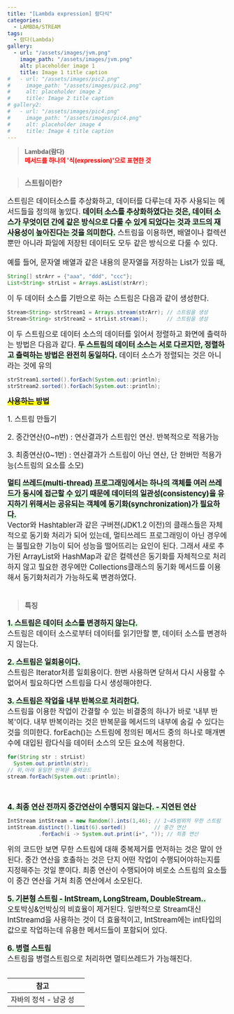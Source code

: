 ```yaml
---
title: "[Lambda expression] 람다식"
categories:
  - LAMBDA/STREAM
tags:
  - 람다(Lambda)
gallery:
  - url: "/assets/images/jvm.png"
    image_path: "/assets/images/jvm.png"
    alt: placeholder image 1
    title: Image 1 title caption
#   - url: "/assets/images/pic2.png"
#     image_path: "/assets/images/pic2.png"
#     alt: placeholder image 2
#     title: Image 2 title caption
# gallery2:
#   - url: "/assets/images/pic4.png"
#     image_path: "/assets/images/pic4.png"
#     alt: placeholder image 4
#     title: Image 4 title caption
---
```


> <b>Lambda(람다)<br><span style="color:red;">메서드를 하나의 '식(expression)'으로 표현한 것</span></b><br>

<!-- <figure>
  {{ fig_img | markdownify | remove: "<p>" | remove: "</p>" }}
{% include gallery id="gallery"%}
</figure> -->

> <h2><span style="font-size:16.7px;">스트림이란?</span></h2>

<span style="font-size:16.7px;">스트림은 데이터소스를 추상화하고, 데이터를 다루는데 자주 사용되는 메서드들을 정의해 놓았다. <span style="box-shadow: inset 0 -10px 0 #D9FCDB; "><b>데이터 소스를 추상화하였다는 것은, 데이터 소스가 무엇이던 간에 같은 방식으로 다룰 수 있게 되었다는 것과 코드의 재사용성이 높아진다는 것을 의미한다.</b></span> 스트림을 이용하면, 배열이나 컬렉션뿐만 아니라 파일에 저장된 데이터도 모두 같은 방식으로 다룰 수 있다.<br><br>예를 들어, 문자열 배열과 같은 내용의 문자열을 저장하는 List가 있을 때,<br></span>

```java
String[] strArr = {"aaa", "ddd", "ccc"};
List<String> strList = Arrays.asList(strArr);
```

<span style="font-size:16.7px;">이 두 데이터 소스를 기반으로 하는 스트림은 다음과 같이 생성한다.</span>

```java
Stream<String> strStream1 = Arrays.stream(strArr); // 스트림을 생성
Stream<String> strStream2 = strList.stream();      // 스트림을 생성
```

<span style="font-size:16.7px;">이 두 스트림으로 데이터 소스의 데이터를 읽어서 정렬하고 화면에 출력하는 방법은 다음과 같다. <span style="box-shadow: inset 0 -10px 0 #D9FCDB; "><b>두 스트림의 데이터 소스는 서로 다르지만, 정렬하고 출력하는 방법은 완전히 동일하다.</b></span> 데이터 소스가 정렬되는 것은 아니라는 것에 유의</span>

```java
strStream1.sorted().forEach(System.out::println);
strStream2.sorted().forEach(System.out::println);
```

<span style="font-size:16.7px;"><b><span style="box-shadow: inset 0 -10px 0 yellow; ">사용하는 방법</span></b><br></span>

<p style="font-size:16.7px;">1. 스트림 만들기</p> 
<p style="font-size:16.7px;">2. 중간연산(0~n번) : 연산결과가 스트림인 연산. 반복적으로 적용가능</p>  
<p style="font-size:16.7px;">3. 최종연산(0~1번) : 연산결과가 스트림이 아닌 연산, 단 한버만 적용가능(스트림의 요소를 소모)</p>

<span style="font-size:16.7px;"><span style="box-shadow: inset 0 -10px 0 #D9FCDB; "><b>멀티 쓰레드(multi-thread) 프로그래밍에서는 하나의 객체를 여러 쓰레드가 동시에 접근할 수 있기 때문에 데이터의 일관성(consistency)을 유지하기 위해서는 공유되는 객체에 동기화(synchronization)가 필요하다.</b></span><br> Vector와 Hashtabler과 같은 구버젼(JDK1.2 이전)의 클래스들은 자체적으로 동기화 처리가 되어 있는데, 멀티쓰레드 프로그래밍이 아닌 경우에는 불필요한 기능이 되어 성능을 떨어뜨리는 요인이 된다. 그래서 새로 추가된 ArrayList와 HashMap과 같은 컬렉션은 동기화를 자체적으로 처리하지 않고 필요한 경우에만 Collections클래스의 동기화 메서드를 이용해서 동기화처리가 가능하도록 변경하였다.</span><br><br>

> <h3>특징</h3>

<span style="font-size:16.7px;"><span style="box-shadow: inset 0 -10px 0 #D9FCDB; "><b>1. 스트림은 데이터 소스를 변경하지 않는다.</b></span><br>
스트림은 데이터 소스로부터 데이터를 읽기만할 뿐, 데이터 소스를 변경하지 않는다.</span><br><br>
<span style="font-size:16.7px;"><span style="box-shadow: inset 0 -10px 0 #D9FCDB; "><b>2. 스트림은 일회용이다.</b></span><br>
스트림은 Iterator처름 일회용이다. 한번 사용하면 닫혀서 다시 사용할 수 없어서 필요하다면 스트림을 다시 생성해야한다.</span><br><br>
<span style="font-size:16.7px;"><span style="box-shadow: inset 0 -10px 0 #D9FCDB; "><b>3. 스트림은 작업을 내부 반복으로 처리한다.</b></span><br>
스트림을 이용한 작업이 간결할 수 있는 비결중의 하나가 바로 '내부 반복'이다. 내부 반복이라는 것은 반복문을 메서드의 내부에 숨길 수 있다는 것을 의미한다. forEach()는 스트림에 정의된 메서드 중의 하나로 매개변수에 대입된 람다식을 데이터 소스의 모든 요소에 적용한다.</span>

```java
for(String str : strList)
  System.out.println(str);
// 위,아래 동일한 반복문 출력코드
stream.forEach(System.out::println);
```

<br><br>
<span style="font-size:16.7px;"><span style="box-shadow: inset 0 -10px 0 #D9FCDB; "><b>4. 최종 연산 전까지 중간연산이 수행되지 않는다. - 지연된 연산</b></span></span>

```java
IntStream intStream = new Random().ints(1,46); // 1~45범위의 무한 스트림
intStream.distinct().limit(6).sorted()         // 중간 연산
          .forEach(i -> System.out.print(i+", ")); // 최종 연산
```

<span style="font-size:16.7px;">위의 코드만 보면 무한 스트림에 대해 중복제거를 먼저하는 것은 말이 안된다. 중간 연산을 호출하는 것은 단지 어떤 작업이 수행되어야하는지를 지정해주는 것일 뿐이다. 최종 연산이 수행되어야 비로소 스트림의 요소들이 중간 연산을 거쳐 최종 연산에서 소모된다.</span><br><br>
<span style="font-size:16.7px;"><span style="box-shadow: inset 0 -10px 0 #D9FCDB; "><b>5. 기본형 스트림 - IntStream, LongStream, DoubleStream..</b></span><br>
오토박싱&언박싱의 비효율이 제거된다. 일반적으로 Stream<Integer>대신 IntStreamd을 사용하는 것이 더 효율적이고, IntStream에는 int타입의 값으로 작업하는데 유용한 메서드들이 포함되어 있다.</span><br><br>
<span style="font-size:16.7px;"><span style="box-shadow: inset 0 -10px 0 #D9FCDB; "><b>6. 병렬 스트림</b></span><br>
스트림을 병렬스트림으로 처리하면 멀티쓰레드가 가능해진다.</span><br><br>

| 참고                  |     |
| --------------------- | --- |
| 자바의 정석 - 남궁 성 |     |

<br>
